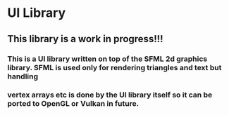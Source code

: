 # UI Library

## This library is a work in progress!!! 

### This is a UI library written on top of the SFML 2d graphics library. SFML is used only for rendering triangles and text but handling 
### vertex arrays etc is done by the UI library itself so it can be ported to OpenGL or Vulkan in future. 